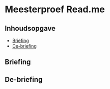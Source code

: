 # Meesterproef Read.me

## Inhoudsopgave
- [Briefing](#briefing)
- [De-briefing](#de-briefing)

## Briefing <a name="briefing"></a>


## De-briefing <a name="de-briefing"></a>
